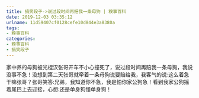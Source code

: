 ```yaml
---
title: 搞笑段子->说过段时间再赔我一条母狗 | 糗事百科
date: 2019-12-03 03:35:12
urlname: 11d59407cf0128cefe10d844e3a8380a
tags: 
- 糗事百科
categories:
- 糗事百科
- 搞笑段子
---
```

家中养的母狗被光棍汉张哥开车不小心撞死了，说过段时间再赔我一条母狗，我说没事不急！没想到第二天张哥就牵着一条母狗说要赔给我，我客气的说:这么着急干嘛张哥？张哥笑答:兄弟，我知道你不急，我是怕你家公狗急！看到我家公狗摇着尾巴上去迎接，心想:还是单身狗懂单身狗！


